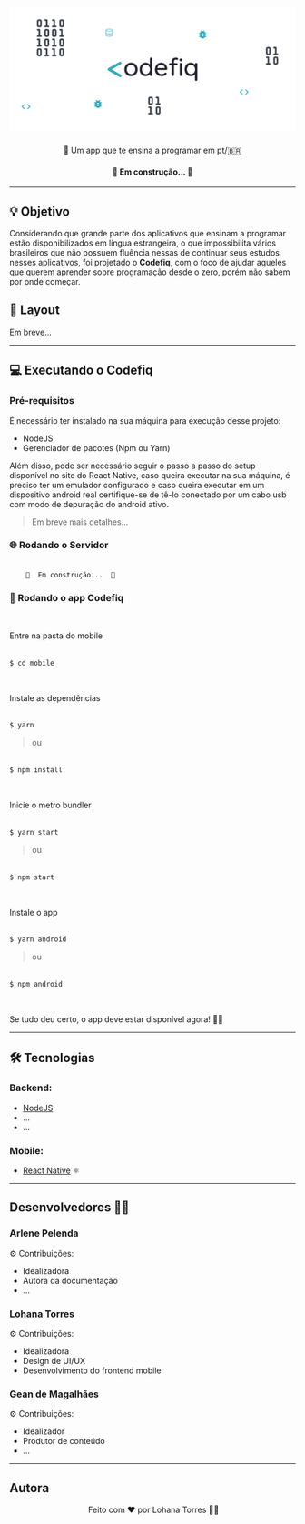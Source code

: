 <h1 align="center">
  <img alt="Codefiq" title="#Codefiq" src="./mobile/src/assets/images/banner.png" />
</h1>

<p align="center">📱 Um app que te ensina a programar em pt/🇧🇷</p>

<h4 align="center"> 
	🚧  Em construção...  🚧
</h4>

---

## 💡 Objetivo

Considerando que grande parte dos aplicativos que ensinam a programar estão disponibilizados em língua estrangeira, o que impossibilita vários brasileiros que não possuem fluência nessas de continuar seus estudos nesses aplicativos,
foi projetado o <strong>Codefiq</strong>, com o foco de ajudar aqueles que querem aprender sobre programação desde o zero, porém não sabem por onde começar.

## 🎨 Layout

Em breve...

---

## 💻 Executando o Codefiq

### Pré-requisitos

É necessário ter instalado na sua máquina para execução desse projeto:
- NodeJS
- Gerenciador de pacotes (Npm ou Yarn)

Além disso, pode ser necessário seguir o passo a passo do setup disponível no site do React Native,
 caso queira executar na sua máquina, é preciso ter um emulador configurado
 e caso queira executar em um dispositivo android real certifique-se de tê-lo conectado por um cabo usb com modo de depuração do android ativo. 

> Em breve mais detalhes...

### 🌐 Rodando o Servidor

```bash

	🚧  Em construção...  🚧

```
### 📱 Rodando o app Codefiq

<br>

Entre na pasta do mobile

```bash

$ cd mobile

```

<br>

Instale as dependências

```bash

$ yarn

```

> ou

```bash

$ npm install

```

<br>

Inicie o metro bundler

```bash

$ yarn start

```

> ou

```bash

$ npm start

```

<br>

Instale o app

```bash

$ yarn android

```

> ou 

```bash

$ npm android

```

<br>

Se tudo deu certo, o app deve estar disponível agora! 👩‍🔧

---

## 🛠️ Tecnologias

### Backend:
- <a href="https://nodejs.org/en/">NodeJS<a/>
- ...
- ...

### Mobile:
- <a href="https://reactnative.dev/">React Native<a/> ⚛️

---

## Desenvolvedores 👨‍💻

### Arlene Pelenda 
⚙️ Contribuições:
 - Idealizadora
 - Autora da documentação
 - ...

### Lohana Torres
⚙️ Contribuições:
 - Idealizadora
 - Design de UI/UX
 - Desenvolvimento do frontend mobile

### Gean de Magalhães
⚙️ Contribuições:
 - Idealizador
 - Produtor de conteúdo
 - ...

---

## Autora
<div align="center">

 <img style="border-radius: 20px;" src="https://avatars2.githubusercontent.com/u/47690013?s=460&u=8808c45f4698a8f07e21546050eca31b2b91a82d&v=4" width="100px;" alt=""/>
 Feito com ❤️ por Lohana Torres 👋🏽

<div/>
